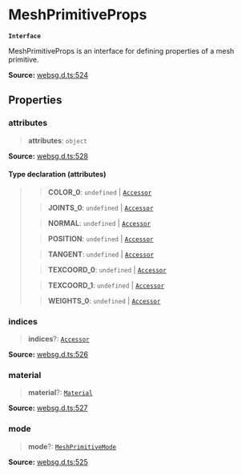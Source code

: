 # MeshPrimitiveProps

**`Interface`**

MeshPrimitiveProps is an interface for defining properties of a mesh primitive.

**Source:** [websg.d.ts:524](https://github.com/thirdroom/thirdroom/blob/4c397b03/packages/websg-types/types/websg.d.ts#L524)

## Properties

### attributes

> **attributes**: `object`

**Source:** [websg.d.ts:528](https://github.com/thirdroom/thirdroom/blob/4c397b03/packages/websg-types/types/websg.d.ts#L528)

#### Type declaration (attributes)

> > **COLOR_0**: `undefined` \| [`Accessor`](../classes/class.Accessor.md)
>
> > **JOINTS_0**: `undefined` \| [`Accessor`](../classes/class.Accessor.md)
>
> > **NORMAL**: `undefined` \| [`Accessor`](../classes/class.Accessor.md)
>
> > **POSITION**: `undefined` \| [`Accessor`](../classes/class.Accessor.md)
>
> > **TANGENT**: `undefined` \| [`Accessor`](../classes/class.Accessor.md)
>
> > **TEXCOORD_0**: `undefined` \| [`Accessor`](../classes/class.Accessor.md)
>
> > **TEXCOORD_1**: `undefined` \| [`Accessor`](../classes/class.Accessor.md)
>
> > **WEIGHTS_0**: `undefined` \| [`Accessor`](../classes/class.Accessor.md)

### indices

> **indices**?: [`Accessor`](../classes/class.Accessor.md)

**Source:** [websg.d.ts:526](https://github.com/thirdroom/thirdroom/blob/4c397b03/packages/websg-types/types/websg.d.ts#L526)

### material

> **material**?: [`Material`](../classes/class.Material.md)

**Source:** [websg.d.ts:527](https://github.com/thirdroom/thirdroom/blob/4c397b03/packages/websg-types/types/websg.d.ts#L527)

### mode

> **mode**?: [`MeshPrimitiveMode`](../variables/variable.MeshPrimitiveMode-1.md)

**Source:** [websg.d.ts:525](https://github.com/thirdroom/thirdroom/blob/4c397b03/packages/websg-types/types/websg.d.ts#L525)
